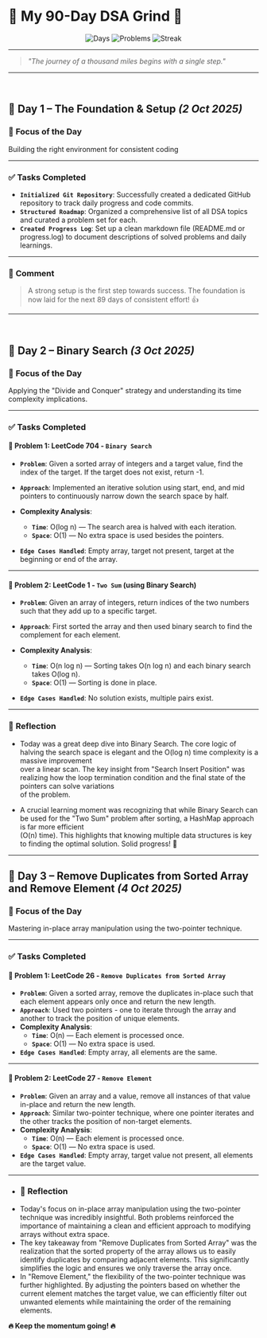 # 🚀 My 90-Day DSA Grind 🚀

<div align="center">

![Days](https://img.shields.io/badge/Days_Completed-3%2F90-blue?style=for-the-badge)
![Problems](https://img.shields.io/badge/Problems_Solved-4-success?style=for-the-badge)
![Streak](https://img.shields.io/badge/Current_Streak-3_Days-orange?style=for-the-badge)

</div>

---

> *"The journey of a thousand miles begins with a single step."*

---

<br>

## 📅 **Day 1** – The Foundation & Setup *(2 Oct 2025)*

### 🎯 **Focus of the Day** 
Building the right environment for consistent coding

---

### ✅ **Tasks Completed**

- **`Initialized Git Repository`**: Successfully created a dedicated GitHub repository to track daily progress and code commits.
- **`Structured Roadmap`**: Organized a comprehensive list of all DSA topics and curated a problem set for each.
- **`Created Progress Log`**: Set up a clean markdown file (README.md or progress.log) to document descriptions of solved problems and daily learnings.

---

### 💭 **Comment**
> A strong setup is the first step towards success. The foundation is now laid for the next 89 days of consistent effort! 👍

---

<br>

## 📅 **Day 2** – Binary Search *(3 Oct 2025)*

### 🎯 **Focus of the Day**
Applying the "Divide and Conquer" strategy and understanding its time complexity implications.

---

### ✅ **Tasks Completed**

#### 🔹 **Problem 1**: LeetCode 704 - `Binary Search`

- **`Problem`**: Given a sorted array of integers and a target value, find the index of the target. If the target does not exist, return -1.

- **`Approach`**: Implemented an iterative solution using start, end, and mid pointers to continuously narrow down the search space by half.

- **Complexity Analysis**:
  - **`Time`**: O(log n) — The search area is halved with each iteration.
  - **`Space`**: O(1) — No extra space is used besides the pointers.

- **`Edge Cases Handled`**: Empty array, target not present, target at the beginning or end of the array.

---

#### 🔹 **Problem 2**: LeetCode 1 - `Two Sum` (using Binary Search)

- **`Problem`**: Given an array of integers, return indices of the two numbers such that they add up to a specific target.

- **`Approach`**: First sorted the array and then used binary search to find the complement for each element.

- **Complexity Analysis**:
  - **`Time`**: O(n log n) — Sorting takes O(n log n) and each binary search takes O(log n).
  - **`Space`**: O(1) — Sorting is done in place.

- **`Edge Cases Handled`**: No solution exists, multiple pairs exist.

---

### 💭 **Reflection**

- Today was a great deep dive into Binary Search. The core logic of halving the search space is elegant and the O(log n) time complexity is a massive improvement <br>over a linear scan. The key insight from "Search Insert Position" was realizing how the loop termination condition and the final state of the pointers can solve variations <br>of the problem.

- A crucial learning moment was recognizing that while Binary Search can be used for the "Two Sum" problem after sorting, a HashMap approach is far more efficient <br>(O(n) time). This highlights that knowing multiple data structures is key to finding the optimal solution. Solid progress! 💪

---

## 📅 **Day 3** – Remove Duplicates from Sorted Array and Remove Element *(4 Oct 2025)*

### 🎯 **Focus of the Day**
Mastering in-place array manipulation using the two-pointer technique.

---
### ✅ **Tasks Completed**
#### 🔹 **Problem 1**: LeetCode 26 - `Remove Duplicates from Sorted Array`
- **`Problem`**: Given a sorted array, remove the duplicates in-place such that each element appears only once and return the new length.
- **`Approach`**: Used two pointers - one to iterate through the array and another to track the position of unique elements.
- **Complexity Analysis**:
  - **`Time`**: O(n) — Each element is processed once.
  - **`Space`**: O(1) — No extra space is used.
- **`Edge Cases Handled`**: Empty array, all elements are the same.
- ---
#### 🔹 **Problem 2**: LeetCode 27 - `Remove Element`
- **`Problem`**: Given an array and a value, remove all instances of that value in-place and return the new length.
- **`Approach`**: Similar two-pointer technique, where one pointer iterates and the other tracks the position of non-target elements.
- **Complexity Analysis**:
  - **`Time`**: O(n) — Each element is processed once.
  - **`Space`**: O(1) — No extra space is used.
- **`Edge Cases Handled`**: Empty array, target value not present, all elements are the target value.
---
- ### 💭 **Reflection**
- Today's focus on in-place array manipulation using the two-pointer technique was incredibly insightful. Both problems reinforced the importance of maintaining a clean and efficient approach to modifying arrays without extra space.
- The key takeaway from "Remove Duplicates from Sorted Array" was the realization that the sorted property of the array allows us to easily identify duplicates by comparing adjacent elements. This significantly simplifies the logic and ensures we only traverse the array once.
- In "Remove Element," the flexibility of the two-pointer technique was further highlighted. By adjusting the pointers based on whether the current element matches the target value, we can efficiently filter out unwanted elements while maintaining the order of the remaining elements.


**🔥 Keep the momentum going! 🔥**


